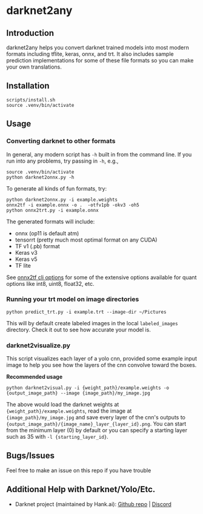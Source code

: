 # darknet2any

## Introduction

darknet2any helps you convert darknet trained models into most modern
formats including tflite, keras, onnx, and trt. It also includes sample
prediction implementations for some of these file formats so you can
make your own translations.

## Installation

```
scripts/install.sh
source .venv/bin/activate
```

## Usage

### Converting darknet to other formats

In general, any modern script has `-h` built in from the command line. If
you run into any problems, try passing in `-h`, e.g.,

```
source .venv/bin/activate
python darknet2onnx.py -h
```

To generate all kinds of fun formats, try:   

```
python darknet2onnx.py -i example.weights
onnx2tf -i example.onnx -o .  -otfv1pb -okv3 -oh5
python onnx2trt.py -i example.onnx
```

The generated formats will include:   
* onnx (op11 is default atm)
* tensorrt (pretty much most optimal format on any CUDA)
* TF v1 (.pb) format
* Keras v3
* Keras v5
* TF lite

See [onnx2tf cli options](https://github.com/PINTO0309/onnx2tf?tab=readme-ov-file#cli-parameter)
for some of the extensive options available for quant options like int8, uint8, float32, etc.

### Running your trt model on image directories

```
python predict_trt.py -i example.trt --image-dir ~/Pictures
```

This will by default create labeled images in the local `labeled_images` directory.
Check it out to see how accurate your model is.

### darknet2visualize.py

This script visualizes each layer of a yolo cnn, provided some example input
image to help you see how the layers of the cnn convolve toward the boxes.

**Recommended usage**
```
python darknet2visual.py -i {weight_path}/example.weights -o {output_image_path} --image {image_path}/my_image.jpg
```

The above would load the darknet weights at `{weight_path}/example.weights`, read the image at `{image_path}/my_image.jpg`
and save every layer of the cnn's outputs to `{output_image_path}/{image_name}_layer_{layer_id}.png`. You can start from
the minimum layer (0) by default or you can specify a starting layer such as 35 with `-l {starting_layer_id}`.

## Bugs/Issues

Feel free to make an issue on this repo if you have trouble

## Additional Help with Darknet/Yolo/Etc.

* Darknet project (maintained by Hank.ai): [Github repo](https://github.com/hank-ai/darknet) | [Discord](https://discord.gg/zSq8rtW)


